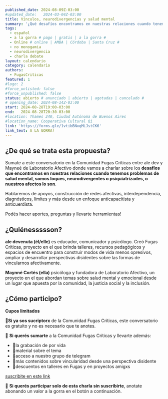 ```yaml
---
published_date: 2024-08-09Z-03:00
#updated_date:   2024-03-04Z-03:00
title: Vínculos, neurodivergencias y salud mental
summary: '¿Qué desafíos encontramos en nuestras relaciones cuando tenemos problemas de salud mental, somos loques, neurodivergentes o psiquiatrizades, o nuestros afectos lo son?'
tags:
  - español
  - a la gorra # pago | gratis | a la gorra #
  - Online # online | AMBA | Córdoba | Santa Cruz #
  - no monogamia
  - neurodivergencia
  - charla debate
layout: calendario
category: calendario
authors:
  - FugasCriticas
featured: 1
#logo: 2
#force_unlisted: false
#force_unpublished: false
status: abierto # anunciado | abierto | agotadas | cancelado #
# opening_date: 2024-08-14Z-03:00
start: 2024-08-28T19:00-03:00
end:   2024-08-28T20:30-03:00
#location: Thames 240, Ciudad Autónoma de Buenos Aires
#location_name: Cooperativa Cultural Qi
link: 'https://forms.gle/1vtibBNxqMLJstCK6'
link_text: A LA GORRA!
---
```

## ¿De qué se trata esta propuesta? #

Sumate a este conversatorio en la Comunidad Fugas Críticas entre ale dev y Mayneé de Laboratorio Afectivo donde vamos a charlar sobre los **desafíos que encontramos en nuestras relaciones cuando tenemos problemas de salud mental, somos loques, neurodivergentes o psiquiatrizades, o nuestros afectos lo son**.

Hablaremos de apoyos, construcción de redes afectivas, interdependencia, diagnósticos, límites y más desde un enfoque anticapacitista y anticuerdista.

Podés hacer aportes, preguntas y llevarte herramientas!

## ¿Quiénessssson? #

**ale devenuta (él/elle)** es educador, comunicador y psicólogo. Creó Fugas Críticas, proyecto en el que brinda talleres, recursos pedagógicos y espacios de encuentro para construir modos de vida menos opresivos, ampliar y desarrollar perspectivas disidentes sobre las formas de vincularnos afectivamente.

**Maynné Cortés (ella)** psicóloga y fundadora de Laboratorio Afectivo, un proyecto en el que abordan temas sobre salud mental y emocional desde un lugar que apuesta por la comunidad, la justicia social y la inclusión.

## ¿Cómo participo? #
**Cupos limitados**

💫**Si ya sos sucriptorx** de la Comunidad Fugas Críticas, este conversatorio es gratuito y no es necesario que te anotes.

💫 **Si querés sumarte** a la Comunidad Fugas Críticas y llevarte además:

- 🌈la grabación de por vida
- 🌈material sobre el tema
- 🌈acceso a nuestro grupo de telegram
- 🌈más contenidos sobre vincularidad desde una perspectiva disidente
- 🌈descuentos en talleres en Fugas y en proyectos amigxs

[suscribite en este link](https://fugascriticas.com/suscripcion)

💫 **Si querés participar solo de esta charla sin suscribirte**, anotate abonando un valor a la gorra en el botón a continuación.
